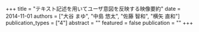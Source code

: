 +++
title = "テキスト記述を用いてユーザ意図を反映する映像要約"
date = 2014-11-01
authors = ["大谷 まゆ", "中島 悠太", "佐藤 智和", "横矢 直和"]
publication_types = ["4"]
abstract = ""
featured = false
publication = ""
+++

